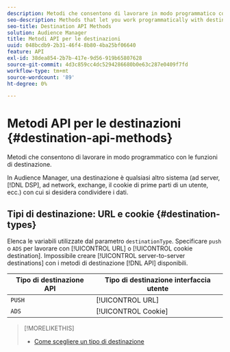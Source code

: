 ```yaml
---
description: Metodi che consentono di lavorare in modo programmatico con le funzioni di destinazione.
seo-description: Methods that let you work programmatically with destination features.
seo-title: Destination API Methods
solution: Audience Manager
title: Metodi API per le destinazioni
uuid: 048bcdb9-2b31-46f4-8b80-4ba25bf06640
feature: API
exl-id: 38dea854-2b7b-417e-9d56-919b65807628
source-git-commit: 4d3c859cc4dc5294286680b0e63c287e0409f7fd
workflow-type: tm+mt
source-wordcount: '89'
ht-degree: 0%

---
```


# Metodi API per le destinazioni {#destination-api-methods}

Metodi che consentono di lavorare in modo programmatico con le funzioni di destinazione.

<!-- c_destinations_api.xml -->

In Audience Manager, una destinazione è qualsiasi altro sistema (ad server, [!DNL DSP], ad network, exchange, il cookie di prime parti di un utente, ecc.) con cui si desidera condividere i dati.

## Tipi di destinazione: URL e cookie {#destination-types}

Elenca le variabili utilizzate dal parametro `destinationType`. Specificare `push` o `ADS` per lavorare con [!UICONTROL URL] o [!UICONTROL cookie destination]. Impossibile creare [!UICONTROL server-to-server destinations] con i metodi di destinazione [!DNL API] disponibili.

<!-- r_destination_types.xml -->

| Tipo di destinazione API | Tipo di destinazione interfaccia utente |
|---|---|
| `PUSH` | [!UICONTROL URL] |
| `ADS` | [!UICONTROL Cookie] |

>[!MORELIKETHIS]
>
>* [Come scegliere un tipo di destinazione](../../../features/destinations/destinations.md)
